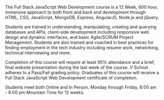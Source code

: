 The Full Stack JavaScript Web Development course is a 12 Week, 600 hour, immersive approach to both front and back end development through HTML, CSS, JavaScript, MongoDB, Express, AngularJS, Node.js and jQuery. 

Students are trained in understanding, manipulating, creating and querying databases and APIs, client-side development including responsive web design and dynamic interfaces, and basic Agile/SCRUM Project Management. Students are also trained and coached in best practices for finding employment in the tech industry including resume work, networking, technical interviewing and more. 

Completion of this course will require at least 95% attendance and a brief, final website presentation during the last week of the course. V School adheres to a Pass/Fail grading policy. Graduates of this course will receive a Full Stack JavaScript Web Development certificate of completion. 

Students meet both Online and In Person, Monday through Friday, 8:00 am - 6:00 pm Mountain Time for 12 weeks.

